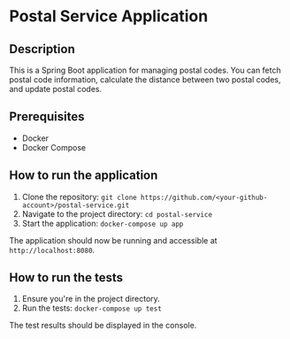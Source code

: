 # Postal Service Application

## Description
This is a Spring Boot application for managing postal codes. You can fetch postal code information, calculate the distance between two postal codes, and update postal codes.

## Prerequisites
- Docker
- Docker Compose

## How to run the application
1. Clone the repository: `git clone https://github.com/<your-github-account>/postal-service.git`
2. Navigate to the project directory: `cd postal-service`
3. Start the application: `docker-compose up app`

The application should now be running and accessible at `http://localhost:8080`.

## How to run the tests
1. Ensure you're in the project directory.
2. Run the tests: `docker-compose up test`

The test results should be displayed in the console.